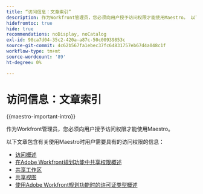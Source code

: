 ```yaml
---
title: “访问信息：文章索引”
description: 作为Workfront管理员，您必须向用户授予访问权限才能使用Maestro。 以下文章包含有关使用Maestro时用户需要具有的访问权限的信息。
hidefromtoc: true
hide: true
recommendations: noDisplay, noCatalog
exl-id: 98ca7d04-35c2-420a-a87c-50c00939853c
source-git-commit: 4c62b567fa1ebec37fc64831757eb67d4a048c1f
workflow-type: tm+mt
source-wordcount: '89'
ht-degree: 0%

---
```


# 访问信息：文章索引

{{maestro-important-intro}}

作为Workfront管理员，您必须向用户授予访问权限才能使用Maestro。

以下文章包含有关使用Maestro时用户需要具有的访问权限的信息：

* [访问概述](../access/access-overview.md)
* [在Adobe Workfront规划功能中共享权限概述](/help/quicksilver/maestro/access/sharing-permissions-overview.md)
* [共享工作区](/help/quicksilver/maestro/access/share-workspaces.md)
* [共享视图](/help/quicksilver/maestro/access/share-views.md)
* [使用Adobe Workfront规划功能时的许可证类型概述](/help/quicksilver/maestro/access/license-type-overview.md)


